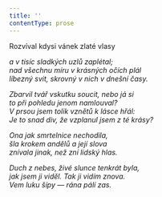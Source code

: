 ```yaml
---
title: ''
contentType: prose
---
```


Rozvíval kdysi vánek zlaté vlasy

_a v tisíc sladkých uzlů zaplétal;  
nad všechnu míru v krásných očích plál  
líbezný svit, skrovný v nich v dnešní časy._

_Zbarvil tvář vskutku soucit, nebo já si  
to při pohledu jenom namlouval?  
V prsou jsem tolik vznětů k lásce hřál:  
Je to snad div, že vzplanul jsem z té krásy?_

_Ona jak smrtelnice nechodila,  
šla krokem andělů a její slova  
znívala jinak, než zní lidský hlas._

_Duch z nebes, živé slunce tenkrát byla,  
jak jsem ji viděl. Tak ji vidím znova.  
Vem luku šípy — rána pálí zas._
